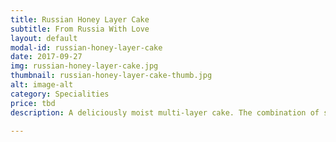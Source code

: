 ```yaml
---
title: Russian Honey Layer Cake
subtitle: From Russia With Love
layout: default
modal-id: russian-honey-layer-cake
date: 2017-09-27
img: russian-honey-layer-cake.jpg
thumbnail: russian-honey-layer-cake-thumb.jpg
alt: image-alt
category: Specialities
price: tbd
description: A deliciously moist multi-layer cake. The combination of sweet honey and sour cream is spectacular.

---
```

